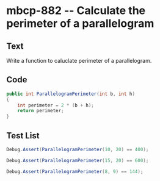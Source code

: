 # mbcp-882 -- Calculate the perimeter of a parallelogram

## Text

Write a function to caluclate perimeter of a parallelogram.

## Code

```csharp
public int ParallelogramPerimeter(int b, int h)
{
    int perimeter = 2 * (b + h);
    return perimeter;
}
```

## Test List

```csharp
Debug.Assert(ParallelogramPerimeter(10, 20) == 400);
```

```csharp
Debug.Assert(ParallelogramPerimeter(15, 20) == 600);
```

```csharp
Debug.Assert(ParallelogramPerimeter(8, 9) == 144);
```
